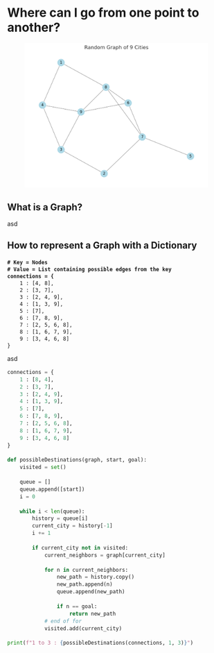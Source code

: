 # Where can I go from one point to another?

<figure><img src="../.gitbook/assets/image.png" alt=""><figcaption></figcaption></figure>

## What is a Graph?

asd

## How to represent a Graph with a Dictionary

<pre class="language-python"><code class="lang-python"><strong># Key = Nodes
</strong><strong># Value = List containing possible edges from the key
</strong><strong>connections = {
</strong>    1 : [4, 8],
    2 : [3, 7],
    3 : [2, 4, 9],
    4 : [1, 3, 9],
    5 : [7],
    6 : [7, 8, 9],
    7 : [2, 5, 6, 8],
    8 : [1, 6, 7, 9],
    9 : [3, 4, 6, 8]
}
</code></pre>

asd

```python
connections = {
    1 : [8, 4],
    2 : [3, 7],
    3 : [2, 4, 9],
    4 : [1, 3, 9],
    5 : [7],
    6 : [7, 8, 9],
    7 : [2, 5, 6, 8],
    8 : [1, 6, 7, 9],
    9 : [3, 4, 6, 8]
}

def possibleDestinations(graph, start, goal):
    visited = set()

    queue = []
    queue.append([start])
    i = 0

    while i < len(queue):
        history = queue[i]
        current_city = history[-1]
        i += 1

        if current_city not in visited:
            current_neighbors = graph[current_city]

            for n in current_neighbors:
                new_path = history.copy()
                new_path.append(n)
                queue.append(new_path)

                if n == goal:
                    return new_path
            # end of for
            visited.add(current_city)

print(f"1 to 3 : {possibleDestinations(connections, 1, 3)}")
```
